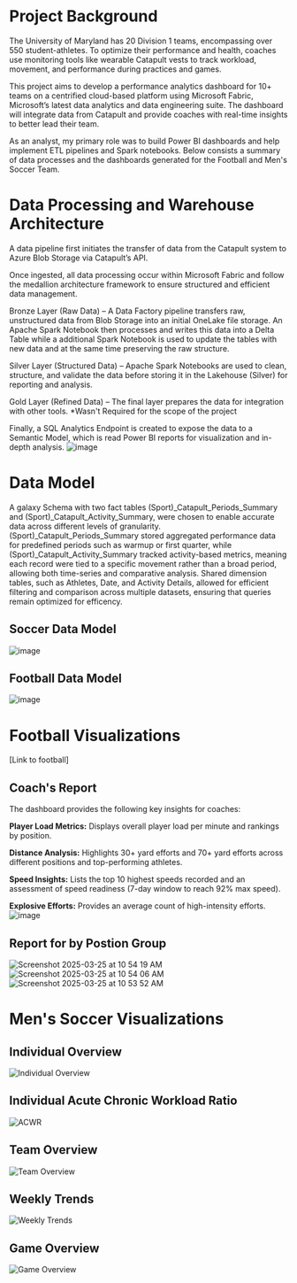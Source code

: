# Project Background
The University of Maryland has 20 Division 1 teams, encompassing over 550 student-athletes. To optimize their performance and health, coaches use monitoring tools like wearable Catapult vests to track workload, movement, and performance during practices and games.

This project aims to develop a performance analytics dashboard for 10+ teams on a centrified cloud-based platform using Microsoft Fabric, Microsoft’s latest data analytics and data engineering suite. The dashboard will integrate data from Catapult and provide coaches with real-time insights to better lead their team.

As an analyst, my primary role was to build Power BI dashboards and help implement ETL pipelines and Spark notebooks. Below consists a summary of data processes and the dashboards generated for the Football and Men's Soccer Team.

# Data Processing and Warehouse Architecture
A data pipeline first initiates the transfer of data from the Catapult system to Azure Blob Storage via Catapult’s API.

Once ingested, all data processing occur within Microsoft Fabric and follow the medallion architecture framework to ensure structured and efficient data management.

Bronze Layer (Raw Data) – A Data Factory pipeline transfers raw, unstructured data from Blob Storage into an initial OneLake file storage. An Apache Spark Notebook then processes and writes this data into a Delta Table while a additional Spark Notebook is used to update the tables with new data and at the same time preserving the raw structure.

Silver Layer (Structured Data) – Apache Spark Notebooks are used to clean, structure, and validate the data before storing it in the Lakehouse (Silver) for reporting and analysis.

Gold Layer (Refined Data) – The final layer prepares the data for integration with other tools. *Wasn't Required for the scope of the project

Finally, a SQL Analytics Endpoint is created to expose the data to a Semantic Model, which is read Power BI reports for visualization and in-depth analysis.
![image](https://github.com/user-attachments/assets/fd0b18b9-ce0f-485e-ba95-b1c9bf717dec)

# Data Model
A galaxy Schema with two fact tables (Sport)_Catapult_Periods_Summary and (Sport)_Catapult_Activity_Summary, were chosen to enable accurate data across different levels of granularity. (Sport)_Catapult_Periods_Summary stored aggregated performance data for predefined periods such as warmup or first quarter, while (Sport)_Catapult_Activity_Summary tracked activity-based metrics, meaning each record were tied to a specific movement rather than a broad period, allowing both time-series and comparative analysis. Shared dimension tables, such as Athletes, Date, and Activity Details, allowed for efficient filtering and comparison across multiple datasets, ensuring that queries remain optimized for efficency. 

## Soccer Data Model
![image](https://github.com/user-attachments/assets/289cc0e0-2e20-41a5-99a1-fa5bdb6a21f9)
## Football Data Model
![image](https://github.com/user-attachments/assets/d4c6f7ac-796b-49d5-a553-399579ebc417)


# Football Visualizations
[Link to football]
## Coach's Report
The dashboard provides the following key insights for coaches:

**Player Load Metrics:** Displays overall player load per minute and rankings by position.

**Distance Analysis:** Highlights 30+ yard efforts and 70+ yard efforts across different positions and top-performing athletes.

**Speed Insights:** Lists the top 10 highest speeds recorded and an assessment of speed readiness (7-day window to reach 92% max speed).

**Explosive Efforts:** Provides an average count of high-intensity efforts.
![image](https://github.com/user-attachments/assets/1031618d-4beb-43b8-a576-1acae09cb16c)

## Report for by Postion Group
![Screenshot 2025-03-25 at 10 54 19 AM](https://github.com/user-attachments/assets/b1cdba40-2cee-4f09-ac6e-26b44e5599ab)
![Screenshot 2025-03-25 at 10 54 06 AM](https://github.com/user-attachments/assets/a23f0d13-d520-432f-a58d-f6211a376162)
![Screenshot 2025-03-25 at 10 53 52 AM](https://github.com/user-attachments/assets/e9b6795d-04ac-459a-af96-289acc51bae0)

# Men's Soccer Visualizations

## Individual Overview
![Individual Overview](https://github.com/user-attachments/assets/0162050f-1cf5-41a9-9087-d8bd1cc66e90)
## Individual Acute Chronic Workload Ratio
![ACWR](https://github.com/user-attachments/assets/292d2334-d225-411f-9bbf-bf2dfffa690c)
## Team Overview
![Team Overview](https://github.com/user-attachments/assets/bc8e880b-8861-4138-b94f-281167849787)
## Weekly Trends
![Weekly Trends](https://github.com/user-attachments/assets/a1a2a712-661b-4aba-b8ee-4b2eb224ccf1)
## Game Overview
![Game Overview](https://github.com/user-attachments/assets/ad8fb543-c999-4be8-8bee-d60e06eb8f6f)








